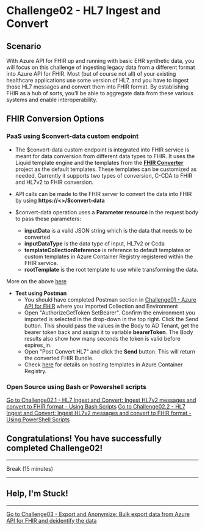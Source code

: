 # Challenge02 - HL7 Ingest and Convert

## Scenario
With Azure API for FHIR up and running with basic EHR synthetic data, you will focus on this challenge of ingesting legacy data from a different format into Azure API for FHIR. Most (but of course not all) of your existing healthcare applications use some version of HL7, and you have to ingest those HL7 messages and convert them into FHIR format. By establishing FHIR as a hub of sorts, you’ll be able to aggregate data from these various systems and enable interoperability.

## FHIR Conversion Options

### **PaaS** using $convert-data custom endpoint
* The $convert-data custom endpoint is integrated into FHIR service is meant for data conversion from different data types to FHIR. It uses the Liquid template engine and the templates from the **[FHIR Converter](https://github.com/microsoft/FHIR-Converter)** project as the default templates. These templates can be customized as needed. Currently it supports two types of conversion, C-CDA to FHIR and HL7v2 to FHIR conversion.

* API calls can be made to the FHIR server to convert the data into FHIR by using **https://<<FHIR service base URL>>/$convert-data**

* $convert-data operation uses a **Parameter resource** in the request body to pass these parameters:
    * **inputData** is a valid JSON string which is the data that needs to be converted
    * **inputDataType** is the data type of input, HL7v2 or Ccda 
    * **templateCollectionReference** is reference to default templates or custom templates in Azure Container Registry registered within the FHIR service.
    * **rootTemplate** is the root template to use while transforming the data.

More on the above [here](https://docs.microsoft.com/en-us/azure/healthcare-apis/fhir/convert-data)

* **Test using Postman**
    * You should have completed Postman section in [Challenge01 - Azure API for FHIR](../Challenge01-AzureAPIforFHIR/ReadMe.md) where you imported Collection and Environment
    * Open "AuthorizeGetToken SetBearer". Confirm the environment you imported is selected in the drop-down in the top right. Click the Send button. This should pass the values in the Body to AD Tenant, get the bearer token back and assign it to variable **bearerToken**. The Body results also show how many seconds the token is valid before expires_in.
    * Open "Post Convert HL7" and click the **Send** button. This will return the converted FHIR Bundle.
    * Check [here](https://docs.microsoft.com/en-us/azure/healthcare-apis/fhir/convert-data) for details on hosting templates in Azure Container Registry.

### **Open Source** using Bash or Powershell scripts
[Go to Challenge02.1 - HL7 Ingest and Convert: Ingest HL7v2 messages and convert to FHIR format - Using Bash Scripts](../Challenge02.1-HL7IngestandConvertUsingBash/ReadMe.md)
[Go to Challenge02.2 - HL7 Ingest and Convert: Ingest HL7v2 messages and convert to FHIR format - Using PowerShell Scripts](../Challenge02.1-HL7IngestandConvertUsingPS/ReadMe.md)

## Congratulations! You have successfully completed Challenge02!

---

Break (15 minutes)

---

## Help, I'm Stuck!


***

[Go to Challenge03 - Export and Anonymize: Bulk export data from Azure API for FHIR and deidentify the data](../Challenge03-ExportandAnonymizeData/ReadMe.md)

